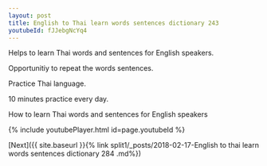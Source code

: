 ```yaml
---
layout: post
title: English to Thai learn words sentences dictionary 243 
youtubeId: fJJebgNcYq4
---
```

 
 
Helps to learn Thai words and sentences for English speakers.

Opportunitiy to repeat the words sentences. 

Practice Thai language. 
 
10 minutes practice every day. 
 
How to learn Thai words and sentences for English speakers 
 
{% include youtubePlayer.html id=page.youtubeId %}
 
 
[Next]({{ site.baseurl }}{% link  split1/_posts/2018-02-17-English to thai learn words sentences dictionary 284 .md%})
 
